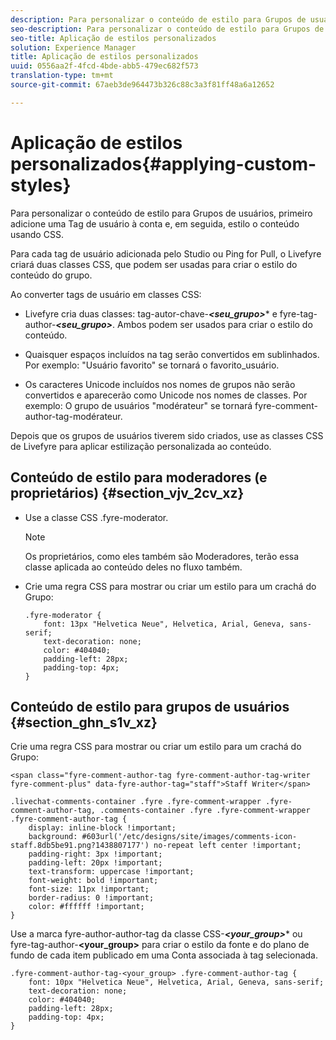 ```yaml
---
description: Para personalizar o conteúdo de estilo para Grupos de usuários, primeiro adicione uma Tag de usuário à conta e, em seguida, estilo o conteúdo usando CSS.
seo-description: Para personalizar o conteúdo de estilo para Grupos de usuários, primeiro adicione uma Tag de usuário à conta e, em seguida, estilo o conteúdo usando CSS.
seo-title: Aplicação de estilos personalizados
solution: Experience Manager
title: Aplicação de estilos personalizados
uuid: 0556aa2f-4fcd-4bde-abb5-479ec682f573
translation-type: tm+mt
source-git-commit: 67aeb3de964473b326c88c3a3f81ff48a6a12652

---
```



# Aplicação de estilos personalizados{#applying-custom-styles}

Para personalizar o conteúdo de estilo para Grupos de usuários, primeiro adicione uma Tag de usuário à conta e, em seguida, estilo o conteúdo usando CSS.

Para cada tag de usuário adicionada pelo Studio ou Ping for Pull, o Livefyre criará duas classes CSS, que podem ser usadas para criar o estilo do conteúdo do grupo.

Ao converter tags de usuário em classes CSS:

* Livefyre cria duas classes: tag-autor-chave-***&lt;seu_grupo&gt;**** e fyre-tag-author-***&lt;seu_grupo&gt;***. Ambos podem ser usados para criar o estilo do conteúdo.

* Quaisquer espaços incluídos na tag serão convertidos em sublinhados. Por exemplo: "Usuário favorito" se tornará o favorito_usuário.
* Os caracteres Unicode incluídos nos nomes de grupos não serão convertidos e aparecerão como Unicode nos nomes de classes. Por exemplo: O grupo de usuários "modérateur" se tornará fyre-comment-author-tag-modérateur.

Depois que os grupos de usuários tiverem sido criados, use as classes CSS de Livefyre para aplicar estilização personalizada ao conteúdo.

## Conteúdo de estilo para moderadores (e proprietários) {#section_vjv_2cv_xz}

* Use a classe CSS .fyre-moderator.

   >[!NOTE]
   >
   >Os proprietários, como eles também são Moderadores, terão essa classe aplicada ao conteúdo deles no fluxo também.

* Crie uma regra CSS para mostrar ou criar um estilo para um crachá do Grupo:

   ```
   .fyre-moderator { 
       font: 13px "Helvetica Neue", Helvetica, Arial, Geneva, sans-serif; 
       text-decoration: none; 
       color: #404040; 
       padding-left: 28px; 
       padding-top: 4px; 
   }
   ```

## Conteúdo de estilo para grupos de usuários {#section_ghn_s1v_xz}

Crie uma regra CSS para mostrar ou criar um estilo para um crachá do Grupo:

```
<span class="fyre-comment-author-tag fyre-comment-author-tag-writer fyre-comment-plus" data-fyre-author-tag="staff">Staff Writer</span>
```

```
.livechat-comments-container .fyre .fyre-comment-wrapper .fyre-comment-author-tag, .comments-container .fyre .fyre-comment-wrapper .fyre-comment-author-tag { 
    display: inline-block !important; 
    background: #603url('/etc/designs/site/images/comments-icon-staff.8db5be91.png?1438807177') no-repeat left center !important; 
    padding-right: 3px !important; 
    padding-left: 20px !important; 
    text-transform: uppercase !important; 
    font-weight: bold !important; 
    font-size: 11px !important; 
    border-radius: 0 !important; 
    color: #ffffff !important; 
}
```

Use a marca fyre-author-author-tag da classe CSS-***&lt;your_group&gt;**** ou fyre-tag-author-****&lt;your_group&gt;**** para criar o estilo da fonte e do plano de fundo de cada item publicado em uma Conta associada à tag selecionada.

```
.fyre-comment-author-tag-<your_group> .fyre-comment-author-tag { 
    font: 10px "Helvetica Neue", Helvetica, Arial, Geneva, sans-serif; 
    text-decoration: none; 
    color: #404040; 
    padding-left: 28px; 
    padding-top: 4px; 
}
```

